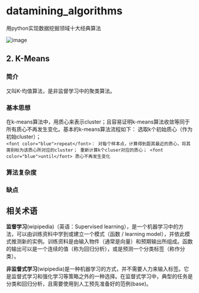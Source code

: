 # datamining_algorithms
用python实现数据挖掘领域十大经典算法  
  
  
  ![image](http://s16.sinaimg.cn/middle/551d7bffg80cbb284ca7f&690)

## 2. K-Means  
### 简介  
又叫K-均值算法，是非监督学习中的聚类算法。  
### 基本思想  
在k-means算法中，用质心来表示cluster；且容易证明k-means算法收敛等同于所有质心不再发生变化。基本的k-means算法流程如下：
选取k个初始质心（作为初始cluster）；  
	`<font color="blue">repeat</font>：
		对每个样本点，计算得到距其最近的质心，将其类别标为该质心所对应的cluster；
		重新计算k个cluser对应的质心；
	<font color="blue">until</font> 质心不再发生变化`
### 算法复杂度  
### 缺点


## 相关术语  
**监督学习**(wipipedia)（英语：Supervised learning），是一个机器学习中的方法，可以由训练资料中学到或建立一个模式（函数 / learning model），并依此模式推测新的实例。训练资料是由输入物件（通常是向量）和预期输出所组成。函数的输出可以是一个连续的值（称为回归分析），或是预测一个分类标签（称作分类）。  
                                                           
**非监督式学习**(wipipedia)是一种机器学习的方式，并不需要人力来输入标签。它是监督式学习和强化学习等策略之外的一种选择。在监督式学习中，典型的任务是分类和回归分析，且需要使用到人工预先准备好的范例(base)。

